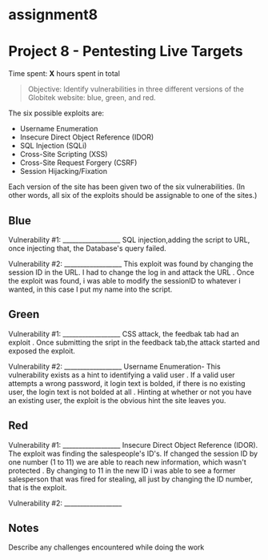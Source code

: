 # assignment8
# Project 8 - Pentesting Live Targets

Time spent: **X** hours spent in total

> Objective: Identify vulnerabilities in three different versions of the Globitek website: blue, green, and red.

The six possible exploits are:
* Username Enumeration
* Insecure Direct Object Reference (IDOR)
* SQL Injection (SQLi)
* Cross-Site Scripting (XSS)
* Cross-Site Request Forgery (CSRF)
* Session Hijacking/Fixation

Each version of the site has been given two of the six vulnerabilities. (In other words, all six of the exploits should be assignable to one of the sites.)

## Blue

Vulnerability #1: __________________ SQL injection,adding the script to URL, once injecting that, the Database's query failed.

Vulnerability #2: __________________ This exploit was found by changing the session ID in the URL. I had to change the log in and attack the URL . Once the exploit was found, i was able to modify the sessionID to whatever i wanted, in this case I put my name into the script.


## Green

Vulnerability #1: __________________ CSS attack, the feedbak tab had an exploit . Once submitting the sript in the feedback tab,the attack started and exposed the exploit. 

Vulnerability #2: __________________ Username Enumeration- This vulnerability exists as a hint to identifying a valid user . If a valid user attempts a wrong password, it login text is bolded, if there is no existing user, the login text is not bolded at all . Hinting at whether or not you have an existing user, the exploit is the obvious hint the site leaves you.


## Red

Vulnerability #1: __________________ Insecure Direct Object Reference (IDOR). The exploit was finding the salespeople's ID's. If changed the session ID by one number (1 to 11) we are able to reach new information, which wasn't protected . By changing to 11 in the new ID i was able to see a former salesperson that was fired for stealing, all just by changing the ID number, that is the exploit.

Vulnerability #2: __________________


## Notes

Describe any challenges encountered while doing the work
